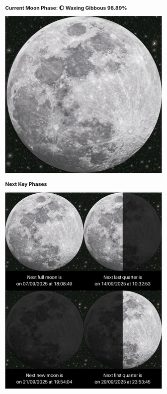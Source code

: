 ### Current Moon Phase: 🌔 Waxing Gibbous 98.89%
![Moon Phase](moonphase.png)
### Next Key Phases
![Gallery](gallery.png)